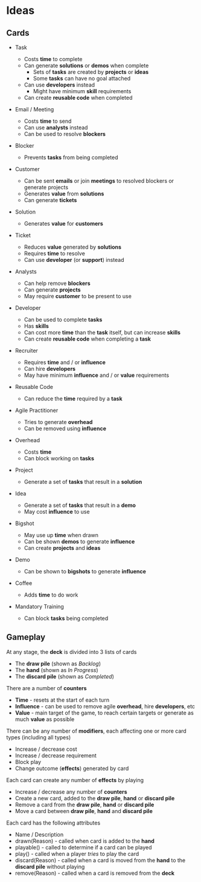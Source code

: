 # Ideas

## Cards

* Task
   * Costs **time** to complete
   * Can generate **solutions** or **demos** when complete
      * Sets of **tasks** are created by **projects** or **ideas**
      * Some **tasks** can have no goal attached
   * Can use **developers** instead
      * Might have minimum **skill** requirements
   * Can create **reusable code** when completed

* Email / Meeting
   * Costs **time** to send
   * Can use **analysts** instead
   * Can be used to resolve **blockers**

* Blocker
   * Prevents **tasks** from being completed

* Customer
   * Can be sent **emails** or join **meetings** to resolved blockers or generate projects
   * Generates **value** from **solutions**
   * Can generate **tickets**

* Solution
   * Generates **value** for **customers**

* Ticket
   * Reduces **value** generated by **solutions**
   * Requires **time** to resolve
   * Can use **developer** (or **support**) instead

* Analysts
   * Can help remove **blockers**
   * Can generate **projects**
   * May require **customer** to be present to use

* Developer
   * Can be used to complete **tasks**
   * Has **skills**
   * Can cost more **time** than the **task** itself, but can increase **skills**
   * Can create **reusable code** when completing a **task**

* Recruiter
   * Requires **time** and / or **influence**
   * Can hire **developers**
   * May have minimum **influence** and / or **value** requirements

* Reusable Code
   * Can reduce the **time** required by a **task**

* Agile Practitioner
   * Tries to generate **overhead**
   * Can be removed using **influence**

* Overhead
   * Costs **time**
   * Can block working on **tasks**

* Project
   * Generate a set of **tasks** that result in a **solution**

* Idea
   * Generate a set of **tasks** that result in a **demo**
   * May cost **influence** to use

* Bigshot
   * May use up **time** when drawn
   * Can be shown **demos** to generate **influence**
   * Can create **projects** and **ideas**

* Demo
   * Can be shown to **bigshots** to generate **influence**

* Coffee
   * Adds **time** to do work

* Mandatory Training
   * Can block **tasks** being completed

## Gameplay

At any stage, the **deck** is divided into 3 lists of cards
* The **draw pile** (shown as _Backlog_)
* The **hand** (shown as _In Progress_)
* The **discard pile** (shown as _Completed_)

There are a number of **counters**
* **Time** - resets at the start of each turn
* **Influence** - can be used to remove agile **overhead**, hire **developers**, etc
* **Value** - main target of the game, to reach certain targets or generate as much **value** as possible

There can be any number of **modifiers**, each affecting one or more card types (including all types)
* Increase / decrease cost
* Increase / decrease requirement
* Block play
* Change outcome (**effects**) generated by card

Each card can create any number of **effects** by playing
* Increase / decrease any number of **counters**
* Create a new card, added to the **draw pile**, **hand** or **discard pile**
* Remove a card from the **draw pile**, **hand** or **discard pile**
* Move a card between **draw pile**, **hand** and **discard pile**

Each card has the following attributes

* Name / Description
* drawn(Reason) - called when card is added to the **hand**
* playable() - called to determine if a card can be played
* play() - called when a player _tries_ to play the card
* discard(Reason) - called when a card is moved from the **hand** to the **discard pile** without playing
* remove(Reason) - called when a card is removed from the **deck**





